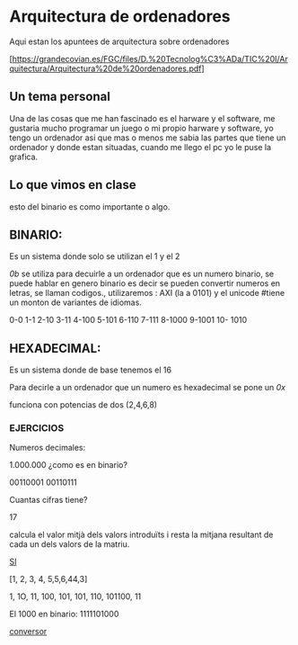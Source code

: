 # Arquitectura de ordenadores

Aqui estan los apuntees de arquitectura sobre ordenadores

[https://grandecovian.es/FGC/files/D.%20Tecnolog%C3%ADa/TIC%20I/Arquitectura/Arquitectura%20de%20ordenadores.pdf]

## Un tema personal

Una de las cosas que me han fascinado es el harware y el software, me gustaria mucho programar un juego o mi propio harware y software, yo tengo un ordenador asi que mas o menos me sabia las partes que tiene un ordenador y donde estan situadas, cuando me llego el pc yo le puse la grafica.

## Lo que vimos en clase

esto del binario es como importante o algo. 

## BINARIO: 

Es un sistema donde solo se utilizan el 1 y el 2

*0b* se utiliza para decuirle a un ordenador que es un numero binario, se puede hablar en genero binario es decir se pueden convertir numeros en letras, se llaman codigos.,  utilizaremos : AXI (la a 0101) y el unicode #tiene un monton de variantes de idiomas.

0-0  1-1  2-10  3-11  4-100  5-101  6-110  7-111  8-1000  9-1001  10- 1010 

## HEXADECIMAL: 

Es un sistema donde de base tenemos el 16

Para decirle a un ordenador que un numero es hexadecimal se pone un *0x*

funciona con potencias de dos (2,4,6,8)


### EJERCICIOS


Numeros decimales:

1.000.000 ¿como es en binario?

00110001 00110111



Cuantas cifras tiene?

17


calcula el valor mitjà dels valors introduïts i resta la mitjana resultant de cada un dels valors de la matriu.

[SI](https://github.com/d-prieto/imatges_numpy/blob/main/S03%20T02%20Exercici%202.ipynb)

[1, 2, 3, 4, 5,5,6,44,3]

1, 1O, 11, 100, 101, 101, 110, 101100, 11

El 1000 en binario: 1111101000

[conversor](https://es.convertbinary.com/decimal-a-binario)










